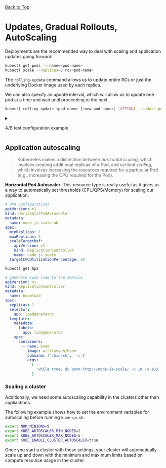 [Back to Top](./README.md)

# Updates, Gradual Rollouts, AutoScaling

Deployments are the recommended way to deal with scaling and application updates going forward.

```bash
kubectl get pods -l name=<pod-name>
kubectl scale --replicas=3 rc/<pod-name>
```

The `rolling-update` command allows us to update entire RCs or just the underlying Docker image used by each replica.

We can also specify an update interval, which will allow us to update one pod at a time and wait until proceeding to the next.

```bash
kubectl rolling-update <pod-name> [<new-pod-name>] [OPTION] --update-period="2m"
```

<details>
<summary>

A/B test configuration example

</summary>

```yaml
# pod-AB-service.yaml
apiVersion: v1
kind: Service
metadata:
  name: node-js-scale-ab
  labels:
    service: node-js-scale-ab
spec:
  type: LoadBalancer
  ports:
    - port: 80
  sessionAffinity: ClientIP # session affinity to service and node
  selector:
    service: node-js-scale-ab

#  pod-A-controller.yaml
apiVersion: v1
kind: ReplicationController
metadata:
  name: node-js-scale-a
  labels:
    name: node-js-scale-a
    version: '0.2'
    service: node-js-scale-ab
spec:
  replicas: 2
  selector:
    name: node-js-scale-a
    version: '0.2'
    service: node-js-scale-ab
  template:
    metadata:
      labels:
        name: node-js-scale-a
        version: '0.2'
        service: node-js-scale-ab
    spec:
      containers:
        - name: node-js-scale
          image: pod-scaling:0.2
          ports:
            - containerPort: 80
          livenessProbe:
            httpGet:
              path: /
              port: 80
            initialDelaySeconds: 30
            timeoutSeconds: 5
          readinessProbe:
            httpGet:
              path: /
              port: 80
            initialDelaySeconds: 30
            timeoutSeconds: 1

#  pod-A-controller.yaml
apiVersion: v1
kind: ReplicationController
metadata:
  name: node-js-scale-b
  labels:
    name: node-js-scale-b
    version: '0.3'
    service: node-js-scale-ab
spec:
  replicas: 2
  selector:
    name: node-js-scale-b
    version: '0.3'
    service: node-js-scale-ab
  template:
    metadata:
      labels:
        name: node-js-scale-b
        version: '0.3'
        service: node-js-scale-ab
    spec:
      containers:
        - name: node-js-scale
          image: pod-scaling:0.3
          ports:
            - containerPort: 80
          livenessProbe:
            httpGet:
              path: /
              port: 80
            initialDelaySeconds: 30
            timeoutSeconds: 5
          readinessProbe:
            httpGet:
              path: /
              port: 80
            initialDelaySeconds: 30
            timeoutSeconds: 1

```

In a true A/B test, we would now want to start collecting metrics on the visit to each version. Again, we have `sessionAffinity` set to ClientIP, so all requests will go to the same pod.

Since the versions are each on their own pod, one can easily separate logging and even add a logging container to the pod definition for a sidecar logging pattern.

```bash
# finish the A/B test, transition to version 0.3
kubectl scale --replicas=3 rc/node-js-scale-b
kubectl scale --replicas=1 rc/node-js-scale-a
kubectl scale --replicas=4 rc/node-js-scale-b
kubectl scale --replicas=0 rc/node-js-scale-a

# remove the controller
kubectl delete rc/node-js-scale-a
```

</details>

## Application autoscaling

> Kubernetes makes a distinction between _horizontal scaling_, which involves creating additional replicas of a Pod, and _vertical scaling_, which involves increasing the resources required for a particular Pod (e.g., increasing the CPU required for the Pod).

**Horizontal Pod Autoscaler**: This resource type is really useful as it gives us a way to automatically set thresholds (CPU/QPS/Memory) for scaling our application.

```yaml
# HPA configurations
apiVersion: v1
kind: HorizontalPodAutoscaler
metadata:
  name: node-js-scale-ab
spec:
  minReplicas: 1
  maxReplicas: 3
  scaleTargetRef:
    apiVersion: v1
    kind: ReplicationController
    name: node-js-scale
  targetCPUUtilizationPercentage: 20
```

```bash
kubectl get hpa
```

```yaml
# generate soom load to the service
apiVersion: v1
kind: ReplicationController
metadata:
  name: boomload
spec:
  replicas: 1
  selector:
    app: loadgenerator
  template:
    metadata:
      labels:
        app: loadgenerator
    spec:
      containers:
        - name: boom
          image: williamyeh/boom
          command: ['/bin/sh', '-c']
          args:
            [
              'while true; do boom http://node-js-scale/ -c 10 -n 100; sleep 1; done',
            ]
```

### Scaling a cluster

Additionally, we need some autoscaling capability in the clusters other than appliactions.

The following example shows how to set the environment variables for autoscaling before running `kube-up.sh`:

```bash
export NUM_MINIONS=5
export KUBE_AUTOSCALER_MIN_NODES=2
export KUBE_AUTOSCALER_MAX_NODES=5
export KUBE_ENABLE_CLUSTER_AUTOSCALER=true
```

Once you start a cluster with these settings, your cluster will automatically scale up and down with the minimum and maximum limits based on compute resource usage in the cluster.
